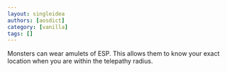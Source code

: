 ```yaml
---
layout: singleidea
authors: [aosdict]
category: [vanilla]
tags: []
---
```

Monsters can wear amulets of ESP. This allows them to know your exact location when you are within the telepathy radius.
